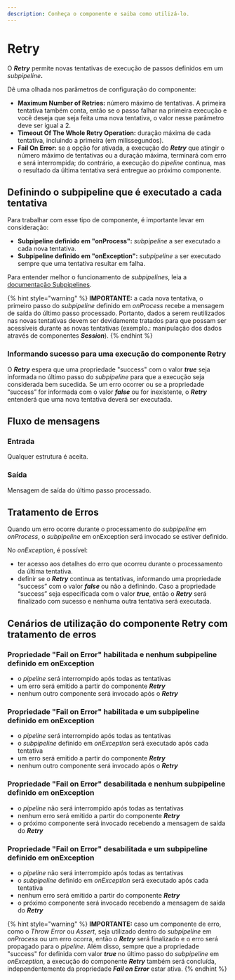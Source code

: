 ```yaml
---
description: Conheça o componente e saiba como utilizá-lo.
---
```


# Retry

O _**Retry**_ permite novas tentativas de execução de passos definidos em um _subpipeline_**.**

Dê uma olhada nos parâmetros de configuração do componente:

* **Maximum Number of Retries:** número máximo de tentativas. A primeira tentativa também conta, então se o passo falhar na primeira execução e você deseja que seja feita uma nova tentativa, o valor nesse parâmetro deve ser igual a 2.
* **Timeout Of The Whole Retry Operation:** duração máxima de cada tentativa, incluindo a primeira (em milissegundos).
* **Fail On Error:** se a opção for ativada, a execução do _**Retry**_ que atingir o número máximo de tentativas ou a duração máxima, terminará com erro e será interrompida; do contrário, a execução do _pipeline_ continua, mas o resultado da última tentativa será entregue ao próximo componente.

## Definindo o subpipeline que é executado a cada tentativa <a href="#h_4da0771299" id="h_4da0771299"></a>

Para trabalhar com esse tipo de componente, é importante levar em consideração:

* **Subpipeline definido em "onProcess":** _subpipeline_ a ser executado a cada nova tentativa.
* **Subpipeline definido em "onException":** _subpipeline_ a ser executado sempre que uma tentativa resultar em falha.

Para entender melhor o funcionamento de _subpipelines_, leia a [documentação Subpipelines](https://docs.digibee.com/documentation/v/pt-br/build/pipelines/subpipelines).

{% hint style="warning" %}
**IMPORTANTE:** a cada nova tentativa, o primeiro passo do _subpipeline_ definido em _onProcess_ recebe a mensagem de saída do último passo processado. Portanto, dados a serem reutilizados nas novas tentativas devem ser devidamente tratados para que possam ser acessíveis durante as novas tentativas (exemplo.: manipulação dos dados através de componentes _**Session**_).
{% endhint %}

### Informando sucesso para uma execução do componente Retry <a href="#h_9121c6196f" id="h_9121c6196f"></a>

O _**Retry**_ espera que uma propriedade "success" com o valor _**true**_ seja informada no último passo do _subpipeline_ para que a execução seja considerada bem sucedida. Se um erro ocorrer ou se a propriedade “success” for informada com o valor _**false**_ ou for inexistente, o _**Retry**_ entenderá que uma nova tentativa deverá ser executada.

## Fluxo de mensagens <a href="#h_81aedec92e" id="h_81aedec92e"></a>

### Entrada <a href="#h_8d4b07ca16" id="h_8d4b07ca16"></a>

Qualquer estrutura é aceita.

### Saída <a href="#h_04df5cd8db" id="h_04df5cd8db"></a>

Mensagem de saída do último passo processado.

## Tratamento de Erros <a href="#h_a3bc434e27" id="h_a3bc434e27"></a>

Quando um erro ocorre durante o processamento do _subpipeline_ em _onProcess_, o _subpipeline_ em onException será invocado se estiver definido.

No _onException_, é possível:

* ter acesso aos detalhes do erro que ocorreu durante o processamento da última tentativa.
* definir se o _**Retry**_ continua as tentativas, informando uma propriedade “success” com o valor _**false**_ ou não a definindo. Caso a propriedade “success” seja especificada com o valor _**true**_, então o _**Retry**_ será finalizado com sucesso e nenhuma outra tentativa será executada.

## Cenários de utilização do componente Retry com tratamento de erros <a href="#h_a1cba176b1" id="h_a1cba176b1"></a>

### Propriedade "Fail on Error" habilitada e nenhum subpipeline definido em onException <a href="#h_200edda8f2" id="h_200edda8f2"></a>

* o _pipeline_ será interrompido após todas as tentativas
* um erro será emitido a partir do componente _**Retry**_
* nenhum outro componente será invocado após o _**Retry**_

### Propriedade "Fail on Error" habilitada e um subpipeline definido em onException <a href="#h_389b2ed99a" id="h_389b2ed99a"></a>

* o _pipeline_ será interrompido após todas as tentativas
* o _subpipeline_ definido em _onException_ será executado após cada tentativa
* um erro será emitido a partir do componente _**Retry**_
* nenhum outro componente será invocado após o _**Retry**_

### Propriedade "Fail on Error" desabilitada e nenhum subpipeline definido em onException <a href="#h_a006162471" id="h_a006162471"></a>

* o _pipeline_ não será interrompido após todas as tentativas
* nenhum erro será emitido a partir do componente _**Retry**_
* o próximo componente será invocado recebendo a mensagem de saída do _**Retry**_

### Propriedade "Fail on Error" desabilitada e um subpipeline definido em onException <a href="#h_aad3137ee2" id="h_aad3137ee2"></a>

* o _pipeline_ não será interrompido após todas as tentativas
* o _subpipeline_ definido em _onException_ será executado após cada tentativa
* nenhum erro será emitido a partir do componente _**Retry**_
* o próximo componente será invocado recebendo a mensagem de saída do _**Retry**_

{% hint style="warning" %}
**IMPORTANTE:** caso um componente de erro, como o _Throw Error_ ou _Assert_, seja utilizado dentro do _subpipeline_ em _onProcess_ ou um erro ocorra, então o _**Retry**_ será finalizado e o erro será propagado para o _pipeline_. Além disso, sempre que a propriedade "success" for definida com valor _**true**_ no último passo do _subpipeline_ em _onException_, a execução do componente _**Retry**_ também será concluída, independentemente da propriedade _**Fail on Error**_ estar ativa.
{% endhint %}
